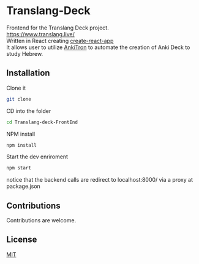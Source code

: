# Translang-Deck
Frontend for the Translang Deck project.<br>
https://www.translang.live/ <br>
Written in React creating [create-react-app](https://github.com/facebook/create-react-app) <br>
It allows user to utilize [AnkiTron](https://github.com/danielpassy/Anki-CardOTron) to automate the creation of Anki Deck to study Hebrew.


## Installation
Clone it 
```bash
git clone
```
CD into the folder
```bash
cd Translang-deck-FrontEnd
```
NPM install
```bash
npm install
```
Start the dev enriroment
```bash
npm start
```

notice that the backend calls are redirect to localhost:8000/ via a proxy at package.json



## Contributions
Contributions are welcome.

## License
[MIT](https://choosealicense.com/licenses/mit/)
